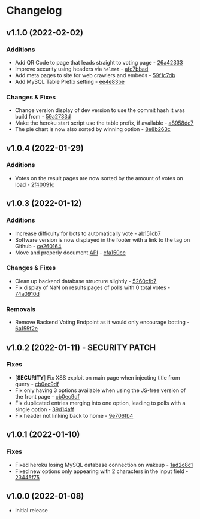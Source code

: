 # Changelog

## v1.1.0 (2022-02-02)
### Additions
+ Add QR Code to page that leads straight to voting page - [26a42333](https://github.com/Wolvan/poll.horse/commit/26a42333)
+ Improve security using headers via `helmet` - [afc7bbad](https://github.com/Wolvan/poll.horse/commit/afc7bbad)
+ Add meta pages to site for web crawlers and embeds - [59f1c7db](https://github.com/Wolvan/poll.horse/commit/59f1c7db)
+ Add MySQL Table Prefix setting - [ee4e83be](https://github.com/Wolvan/poll.horse/commit/ee4e83be)
### Changes & Fixes
* Change version display of dev version to use the commit hash it was build from - [59a2733d](https://github.com/Wolvan/poll.horse/commit/59a2733d)
* Make the heroku start script use the table prefix, if available - [a8958dc7](https://github.com/Wolvan/poll.horse/commit/a8958dc7)
* The pie chart is now also sorted by winning option - [8e8b263c](https://github.com/Wolvan/poll.horse/commit/8e8b263c)

## v1.0.4 (2022-01-29)
### Additions
+ Votes on the result pages are now sorted by the amount of votes on load - [2f40091c](https://github.com/Wolvan/poll.horse/commit/2f40091c)

## v1.0.3 (2022-01-12)
### Additions
+ Increase difficulty for bots to automatically vote - [ab151cb7](https://github.com/Wolvan/poll.horse/commit/ab151cb7)
+ Software version is now displayed in the footer with a link to the tag on Github - [ce260164](https://github.com/Wolvan/poll.horse/commit/ce260164)
+ Move and properly document [API](API.md) - [cfa150cc](https://github.com/Wolvan/poll.horse/commit/cfa150cc)
### Changes & Fixes
* Clean up backend database structure slightly - [5260cfb7](https://github.com/Wolvan/poll.horse/commit/5260cfb7)
* Fix display of NaN on results pages of polls with 0 total votes - [74a0910d](https://github.com/Wolvan/poll.horse/commit/74a0910d)
### Removals
- Remove Backend Voting Endpoint as it would only encourage botting - [6a155f2e](https://github.com/Wolvan/poll.horse/commit/6a155f2e)

## v1.0.2 (2022-01-11) - SECURITY PATCH
### Fixes
* [**SECURITY**] Fix XSS exploit on main page when injecting title from query - [cb0ec9df](https://github.com/Wolvan/poll.horse/commit/cb0ec9df)
* Fix only having 3 options available when using the JS-free version of the front page - [cb0ec9df](https://github.com/Wolvan/poll.horse/commit/cb0ec9df)
* Fix duplicated entries merging into one option, leading to polls with a single option - [39d14aff](https://github.com/Wolvan/poll.horse/commit/39d14aff)
* Fix header not linking back to home - [9e706fb4](https://github.com/Wolvan/poll.horse/commit/9e706fb4)

## v1.0.1 (2022-01-10)
### Fixes
* Fixed heroku losing MySQL database connection on wakeup - [1ad2c8c1](https://github.com/Wolvan/poll.horse/commit/1ad2c8c1)
* Fixed new options only appearing with 2 characters in the input field - [23445f75](https://github.com/Wolvan/poll.horse/commit/23445f75)

## v1.0.0 (2022-01-08)
* Initial release